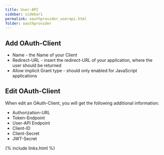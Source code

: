 ```yaml
---
title: User-API
sidebar: sidebar1
permalink: oauthprovider_userapi.html
folder: oauthprovider
---
```


## Add OAuth-Client
* Name - the Name of your Client
* Redirect-URL - insert the redirect-URL of your application, where the user should be returned
* Allow implicit Grant type - should only enabled for JavaScript applications

## Edit OAuth-Client
When edit an OAuth-Client, you will get the following additional information:
* Authorization-URL
* Token-Endpoint
* User-API Endpoint
* Client-ID
* Client-Secret
* JWT-Secret

{% include links.html %}
